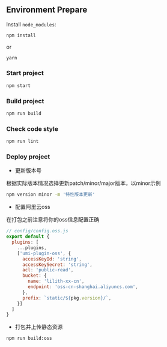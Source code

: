 ## Environment Prepare

Install `node_modules`:

```bash
npm install
```

or

```bash
yarn
```

### Start project

```bash
npm start
```

### Build project

```bash
npm run build
```

### Check code style

```bash
npm run lint
```

### Deploy project

+ 更新版本号

根据实际版本情况选择更新patch/minor/major版本，以minor示例

```bash
npm version minor -m '特性版本更新'
```

+ 配置阿里云oss

在打包之前注意将你的oss信息配置正确

```javascript
// config/config.oss.js
export default {
  plugins: [
    ...plugins,
    ['umi-plugin-oss', {
      accessKeyId: 'string',
      accessKeySecret: 'string',
      acl: 'public-read',
      bucket: {
        name: 'lilith-xx-cn',
        endpoint: 'oss-cn-shanghai.aliyuncs.com',
      },
      prefix: `static/${pkg.version}/`,
    }]
  ]
}
```

+ 打包并上传静态资源

```bash
npm run build:oss
```
